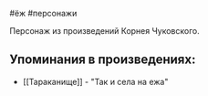 #ёж
#персонажи

Персонаж из произведений Корнея Чуковского.

## Упоминания в произведениях:
- [[Тараканище]] - "Так и села на ежа"

